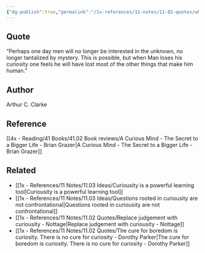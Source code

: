```yaml
---
{"dg-publish":true,"permalink":"/1x-references/11-notes/11-02-quotes/when-man-loses-his-curiosity-one-feels-he-will-have-lost-most-of-the-other-things-that-make-him-human-arthur-c-clarke/","title":"When Man loses his curiosity one feels he will have lost most of the other things that make him human - Arthur C Clarke","created":"2024-02-14T20:18:36.401+03:00","updated":"2024-02-14T20:18:36.401+03:00"}
---
```



## Quote
“Perhaps one day men will no longer be interested in the unknown, no longer tantalized by mystery. This is possible, but when Man loses his curiosity one feels he will have lost most of the other things that make him human.”

## Author
Arthur C. Clarke

## Reference
[[4x - Reading/41 Books/41.02 Book reviews/A Curious Mind - The Secret to a Bigger Life - Brian Grazer\|A Curious Mind - The Secret to a Bigger Life - Brian Grazer]]

## Related
- [[1x - References/11 Notes/11.03 Ideas/Curiousity is a powerful learning tool\|Curiousity is a powerful learning tool]]
- [[1x - References/11 Notes/11.03 Ideas/Questions rooted in curiousity are not confrontational\|Questions rooted in curiousity are not confrontational]]
- [[1x - References/11 Notes/11.02 Quotes/Replace judgement with curiousity - Nottage\|Replace judgement with curiousity - Nottage]]
- [[1x - References/11 Notes/11.02 Quotes/The cure for boredom is curiosity. There is no cure for curiosity - Dorothy Parker\|The cure for boredom is curiosity. There is no cure for curiosity - Dorothy Parker]]